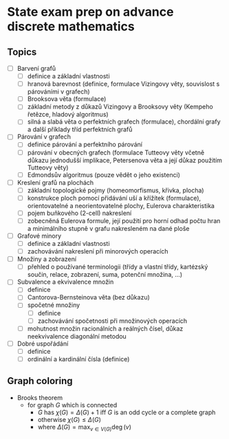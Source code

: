# State exam prep on advance discrete mathematics

## Topics

- [ ] Barvení grafů
  - [ ] definice a základní vlastnosti
  - [ ] hranová barevnost (definice, formulace Vizingovy věty, souvislost s párováními v grafech)
  - [ ] Brooksova věta (formulace)
  - [ ] základní metody z důkazů Vizingovy a Brooksovy věty (Kempeho řetězce, hladový algoritmus)
  - [ ] silná a slabá věta o perfektních grafech (formulace), chordální grafy a další příklady tříd perfektních grafů
- [ ] Párování v grafech
  - [ ] definice párování a perfektního párování
  - [ ] párování v obecných grafech (formulace Tutteovy věty včetně důkazu jednodušší implikace, Petersenova
  věta a její důkaz použitím Tutteovy věty)
  - [ ] Edmondsův algoritmus (pouze vědět o jeho existenci)
- [ ] Kreslení grafů na plochách
  - [ ] základní topologické pojmy (homeomorfismus, křivka, plocha)
  - [ ] konstrukce ploch pomocí přidávání uší a křížítek (formulace), orientovatelné a neorientovatelné plochy,
  Eulerova charakteristika
  - [ ] pojem buňkového (2-cell) nakreslení
  - [ ] zobecněná Eulerova formule, její použití pro horní odhad počtu hran a minimálního stupně v grafu
  nakresleném na dané ploše
- [ ] Grafové minory
  - [ ] definice a základní vlastnosti
  - [ ] zachovávání nakreslení při minorových operacích
- [ ] Množiny a zobrazení
  - [ ] přehled o používané terminologii (třídy a vlastní třídy, kartézský součin, relace, zobrazení, suma, potenční
  množina, ...)
- [ ] Subvalence a ekvivalence množin
  - [ ] definice
  - [ ] Cantorova-Bernsteinova věta (bez důkazu)
  - [ ] spočetné množiny
    - [ ] definice
    - [ ] zachovávání spočetnosti při množinových operacích
  - [ ] mohutnost množin racionálních a reálných čísel, důkaz neekvivalence diagonální metodou
- [ ] Dobré uspořádání
  - [ ] definice
  - [ ] ordinální a kardinální čísla (definice)

## Graph coloring

- Brooks theorem
  - for graph $G$ which is connected
    - $G$ has $\chi(G) = \Delta(G) + 1$ iff $G$ is an odd cycle or a complete graph
    - otherwise $\chi(G) \leq \Delta(G)$
    - where $\Delta(G) = \max_{v \in V(G)}\deg(v)$